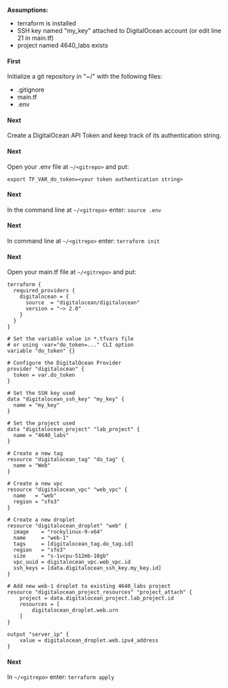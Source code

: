 <b>Assumptions:</b>
- terraform is installed 
- SSH key named "my_key" attached to DigitalOcean account (or edit line 21 in main.tf)
- project named 4640_labs exists

<h4>First</h4>

Initialize a git repository in "~/" with the following files:
- .gitignore
- main.tf
- .env

<h4>Next</h4>

Create a DigitalOcean API Token and keep track of its authentication string.

<h4>Next</h4>

Open your .env file at ```~/<gitrepo>``` and put:
```
export TF_VAR_do_token=<your token authentication string>
```

<h4>Next</h4>

In the command line at ```~/<gitrepo>``` enter: ```source .env```

<h4>Next</h4>

In command line at ```~/<gitrepo>``` enter: ```terraform init```

<h4>Next</h4>

Open your main.tf file at ```~/<gitrepo>``` and put:
```
terraform {
  required_providers {
    digitalocean = {
      source  = "digitalocean/digitalocean"
      version = "~> 2.0"
    }
  }
}

# Set the variable value in *.tfvars file
# or using -var="do_token=..." CLI option
variable "do_token" {}

# Configure the DigitalOcean Provider
provider "digitalocean" {
  token = var.do_token
}

# Set the SSH key used
data "digitalocean_ssh_key" "my_key" {
  name = "my_key"
}

# Set the project used
data "digitalocean_project" "lab_project" {
  name = "4640_labs"
}

# Create a new tag
resource "digitalocean_tag" "do_tag" {
  name = "Web"
}

# Create a new vpc
resource "digitalocean_vpc" "web_vpc" {
  name   = "web"
  region = "sfo3"
}

# Create a new droplet
resource "digitalocean_droplet" "web" {
  image    = "rockylinux-9-x64"
  name     = "web-1"
  tags     = [digitalocean_tag.do_tag.id]
  region   = "sfo3"
  size     = "s-1vcpu-512mb-10gb"
  vpc_uuid = digitalocean_vpc.web_vpc.id
  ssh_keys = [data.digitalocean_ssh_key.my_key.id]
}

# Add new web-1 droplet to existing 4640_labs project
resource "digitalocean_project_resources" "project_attach" {
    project = data.digitalocean_project.lab_project.id
    resources = [
        digitalocean_droplet.web.urn
    ]    
}

output "server_ip" {
    value = digitalocean_droplet.web.ipv4_address
}
```
<h4>Next</h4>

In ```~/<gitrepo>``` enter: ```terraform apply```



